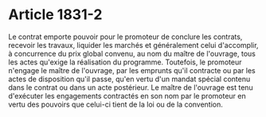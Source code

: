 # Article 1831-2

Le contrat emporte pouvoir pour le promoteur de conclure les contrats, recevoir les travaux, liquider les marchés et généralement celui d'accomplir, à concurrence du prix global convenu, au nom du maître de l'ouvrage, tous les actes qu'exige la réalisation du programme.   Toutefois, le promoteur n'engage le maître de l'ouvrage, par les emprunts qu'il contracte ou par les actes de disposition qu'il passe, qu'en vertu d'un mandat spécial contenu dans le contrat ou dans un acte postérieur.   Le maître de l'ouvrage est tenu d'exécuter les engagements contractés en son nom par le promoteur en vertu des pouvoirs que celui-ci tient de la loi ou de la convention.